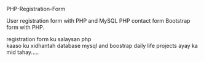 PHP-Registration-Form


User registration form with PHP and MySQL PHP contact
form Bootstrap form with PHP.

 registration form ku salaysan php <br>
 kaaso ku xidhantah database mysql  and boostrap 
 daily life projects ayay ka mid tahay.....
 
